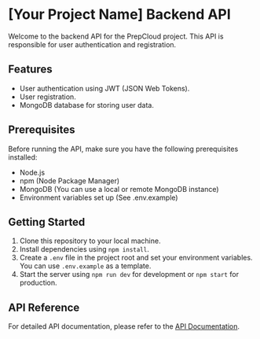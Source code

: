 # [Your Project Name] Backend API

Welcome to the backend API for the PrepCloud project. This API is responsible for user authentication and registration.

## Features

- User authentication using JWT (JSON Web Tokens).
- User registration.
- MongoDB database for storing user data.

## Prerequisites

Before running the API, make sure you have the following prerequisites installed:

- Node.js
- npm (Node Package Manager)
- MongoDB (You can use a local or remote MongoDB instance)
- Environment variables set up (See .env.example)

## Getting Started

1. Clone this repository to your local machine.
2. Install dependencies using `npm install`.
3. Create a `.env` file in the project root and set your environment variables. You can use `.env.example` as a template.
4. Start the server using `npm run dev` for development or `npm start` for production.

## API Reference

For detailed API documentation, please refer to the [API Documentation](docs/API_DOCUMENTATION.md).

